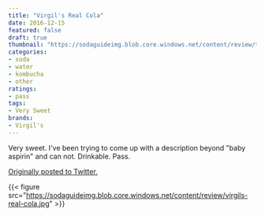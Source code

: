 ```yaml
---
title: "Virgil's Real Cola"
date: 2016-12-15
featured: false
draft: true
thumbnail: "https://sodaguideimg.blob.core.windows.net/content/review/thumbs/virgils-real-cola.jpg"
categories:
- soda
- water
- kombucha
- other
ratings:
- pass
tags:
- Very Sweet
brands:
- Virgil's
---
```


Very sweet. I've been trying to come up with a description beyond "baby aspirin" and can not. Drinkable. Pass.

[Originally posted to Twitter.](https://twitter.com/Cavorter/status/809542582397235201)

{{< figure src="https://sodaguideimg.blob.core.windows.net/content/review/virgils-real-cola.jpg" >}}

